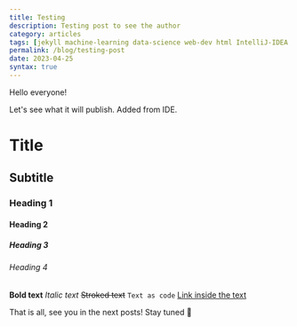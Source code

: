 ```yaml
---
title: Testing
description: Testing post to see the author 
category: articles
tags: [jekyll machine-learning data-science web-dev html IntelliJ-IDEA mathematics business programming]
permalink: /blog/testing-post
date: 2023-04-25
syntax: true
---
```


Hello everyone!

Let's see what it will publish. Added from IDE.

# Title
## Subtitle
### Heading 1
#### Heading 2
##### Heading 3
###### Heading 4

**Bold text**
_Italic text_
~~Stroked text~~
`Text as code`
[Link inside the text](https://wikipedia.org/)

That is all, see you in the next posts!
Stay tuned 👀
